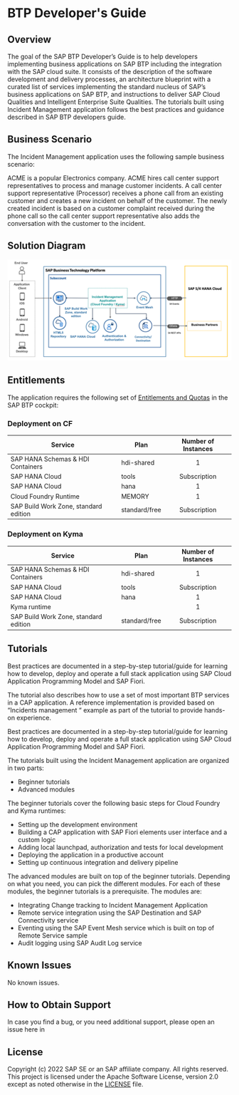 # BTP Developer's Guide

## Overview

The goal of the SAP BTP Developer’s Guide is to help developers implementing business applications on SAP BTP including the integration with the SAP cloud suite. It consists of the description of the software development and delivery processes, an architecture blueprint with a curated list of services implementing the standard nucleus of SAP’s business applications on SAP BTP, and instructions to deliver SAP Cloud Qualities and Intelligent Enterprise Suite Qualities. The tutorials built using Incident Management application follows the best practices and guidance described in SAP BTP developers guide.

## Business Scenario

The Incident Management application uses the following sample business scenario:

ACME is a popular Electronics company. ACME hires call center support representatives to process and manage customer incidents. A call center support representative (Processor) receives a phone call from an existing customer and creates a new incident on behalf of the customer. The newly created incident is based on a customer complaint received during the phone call so the call center support representative also adds the conversation with the customer to the incident.

## Solution Diagram


![Solution Diagram](Solution-Diagram.png)

## Entitlements

The application requires the following set of [Entitlements and Quotas](https://help.sap.com/products/BTP/65de2977205c403bbc107264b8eccf4b/00aa2c23479d42568b18882b1ca90d79.html?locale=en-US) in the SAP BTP cockpit:

### Deployment on CF

| Service                           | Plan               | Number of Instances |
|-----------------------------------|------------------- |:-------------------:|
| SAP HANA Schemas & HDI Containers | hdi-shared         |          1          |
| SAP HANA Cloud                    | tools              |  Subscription       |
| SAP HANA Cloud                    | hana               |          1          |
| Cloud Foundry Runtime                      |   MEMORY                 |          1          |
| SAP Build Work Zone, standard edition             | standard/free      |  Subscription       |

### Deployment on Kyma

| Service                           | Plan               | Number of Instances |
|-----------------------------------|------------------- |:-------------------:|
| SAP HANA Schemas & HDI Containers | hdi-shared         |          1          |
| SAP HANA Cloud                    | tools              |  Subscription       |
| SAP HANA Cloud                    | hana               |          1          |
| Kyma runtime                      |                    |          1          |
| SAP Build Work Zone, standard edition              | standard/free      |  Subscription       |

## Tutorials

Best practices are documented in a step-by-step tutorial/guide for learning how to develop, deploy and operate a full stack application using SAP Cloud Application Programming Model and SAP Fiori. 

The tutorial also describes how to use a set of most important BTP services in a CAP application. A reference implementation is provided based on “Incidents management “ example as part of the tutorial to provide hands-on experience. 

Best practices are documented in a step-by-step tutorial/guide for learning how to develop, deploy and operate a full stack application using SAP Cloud Application Programming Model and SAP Fiori. 

The tutorials built using the Incident Management application are organized in two parts: 

- Beginner tutorials 
- Advanced modules 

The beginner tutorials cover the following basic steps for Cloud Foundry and Kyma runtimes: 

- Setting up the development environment 
- Building a CAP application with SAP Fiori elements user interface and a custom logic 
- Adding local launchpad, authorization and tests for local development  
- Deploying the application in a productive account  
- Setting up continuous integration and delivery pipeline   

The advanced modules are built on top of the beginner tutorials. Depending on what you need, you can pick the different modules. For each of these modules, the beginner tutorials is a prerequisite. The modules are: 

- Integrating Change tracking to Incident Management Application
- Remote service integration using the SAP Destination and SAP Connectivity service 
- Eventing using the SAP Event Mesh service which is built on top of Remote Service sample
- Audit logging using SAP Audit Log service 

## Known Issues

No known issues.

## How to Obtain Support

In case you find a bug, or you need additional support, please open an issue here in 
## License
Copyright (c) 2022 SAP SE or an SAP affiliate company. All rights reserved. This project is licensed under the Apache Software License, version 2.0 except as noted otherwise in the [LICENSE](LICENSE) file.